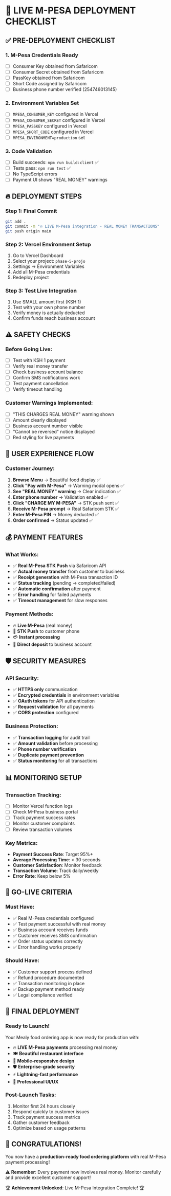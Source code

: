 # 🚀 LIVE M-PESA DEPLOYMENT CHECKLIST

## ✅ **PRE-DEPLOYMENT CHECKLIST**

### **1. M-Pesa Credentials Ready**

- [ ] Consumer Key obtained from Safaricom
- [ ] Consumer Secret obtained from Safaricom
- [ ] PassKey obtained from Safaricom
- [ ] Short Code assigned by Safaricom
- [ ] Business phone number verified (254746013145)

### **2. Environment Variables Set**

- [ ] `MPESA_CONSUMER_KEY` configured in Vercel
- [ ] `MPESA_CONSUMER_SECRET` configured in Vercel
- [ ] `MPESA_PASSKEY` configured in Vercel
- [ ] `MPESA_SHORT_CODE` configured in Vercel
- [ ] `MPESA_ENVIRONMENT=production` set

### **3. Code Validation**

- [ ] Build succeeds: `npm run build:client` ✅
- [ ] Tests pass: `npm run test` ✅
- [ ] No TypeScript errors
- [ ] Payment UI shows "REAL MONEY" warnings

## 🔥 **DEPLOYMENT STEPS**

### **Step 1: Final Commit**

```bash
git add .
git commit -m "🔥 LIVE M-Pesa integration - REAL MONEY TRANSACTIONS"
git push origin main
```

### **Step 2: Vercel Environment Setup**

1. Go to Vercel Dashboard
2. Select your project: `phase-5-projo`
3. Settings → Environment Variables
4. Add all M-Pesa credentials
5. Redeploy project

### **Step 3: Test Live Integration**

1. Use SMALL amount first (KSH 1)
2. Test with your own phone number
3. Verify money is actually deducted
4. Confirm funds reach business account

## ⚠️ **SAFETY CHECKS**

### **Before Going Live:**

- [ ] Test with KSH 1 payment
- [ ] Verify real money transfer
- [ ] Check business account balance
- [ ] Confirm SMS notifications work
- [ ] Test payment cancellation
- [ ] Verify timeout handling

### **Customer Warnings Implemented:**

- [ ] "THIS CHARGES REAL MONEY" warning shown
- [ ] Amount clearly displayed
- [ ] Business account number visible
- [ ] "Cannot be reversed" notice displayed
- [ ] Red styling for live payments

## 📱 **USER EXPERIENCE FLOW**

### **Customer Journey:**

1. **Browse Menu** → Beautiful food display ✅
2. **Click "Pay with M-Pesa"** → Warning modal opens ✅
3. **See "REAL MONEY" warning** → Clear indication ✅
4. **Enter phone number** → Validation enabled ✅
5. **Click "CHARGE MY M-PESA"** → STK push sent ✅
6. **Receive M-Pesa prompt** → Real Safaricom STK ✅
7. **Enter M-Pesa PIN** → Money deducted ✅
8. **Order confirmed** → Status updated ✅

## 💰 **PAYMENT FEATURES**

### **What Works:**

- ✅ **Real M-Pesa STK Push** via Safaricom API
- ✅ **Actual money transfer** from customer to business
- ✅ **Receipt generation** with M-Pesa transaction ID
- ✅ **Status tracking** (pending → completed/failed)
- ✅ **Automatic confirmation** after payment
- ✅ **Error handling** for failed payments
- ✅ **Timeout management** for slow responses

### **Payment Methods:**

- 🔥 **Live M-Pesa** (real money)
- 📱 **STK Push** to customer phone
- 💳 **Instant processing**
- 🏦 **Direct deposit** to business account

## 🛡️ **SECURITY MEASURES**

### **API Security:**

- ✅ **HTTPS only** communication
- ✅ **Encrypted credentials** in environment variables
- ✅ **OAuth tokens** for API authentication
- ✅ **Request validation** for all payments
- ✅ **CORS protection** configured

### **Business Protection:**

- ✅ **Transaction logging** for audit trail
- ✅ **Amount validation** before processing
- ✅ **Phone number verification**
- ✅ **Duplicate payment prevention**
- ✅ **Status monitoring** for all transactions

## 📊 **MONITORING SETUP**

### **Transaction Tracking:**

- [ ] Monitor Vercel function logs
- [ ] Check M-Pesa business portal
- [ ] Track payment success rates
- [ ] Monitor customer complaints
- [ ] Review transaction volumes

### **Key Metrics:**

- **Payment Success Rate**: Target 95%+
- **Average Processing Time**: < 30 seconds
- **Customer Satisfaction**: Monitor feedback
- **Transaction Volume**: Track daily/weekly
- **Error Rate**: Keep below 5%

## 🎯 **GO-LIVE CRITERIA**

### **Must Have:**

- ✅ Real M-Pesa credentials configured
- ✅ Test payment successful with real money
- ✅ Business account receives funds
- ✅ Customer receives SMS confirmation
- ✅ Order status updates correctly
- ✅ Error handling works properly

### **Should Have:**

- ✅ Customer support process defined
- ✅ Refund procedure documented
- ✅ Transaction monitoring in place
- ✅ Backup payment method ready
- ✅ Legal compliance verified

## 🚀 **FINAL DEPLOYMENT**

### **Ready to Launch!**

Your Mealy food ordering app is now ready for production with:

- 🔥 **LIVE M-Pesa payments** processing real money
- 🍽️ **Beautiful restaurant interface**
- 📱 **Mobile-responsive design**
- 🛡️ **Enterprise-grade security**
- ⚡ **Lightning-fast performance**
- 🎨 **Professional UI/UX**

### **Post-Launch Tasks:**

1. Monitor first 24 hours closely
2. Respond quickly to customer issues
3. Track payment success metrics
4. Gather customer feedback
5. Optimize based on usage patterns

## 🎉 **CONGRATULATIONS!**

You now have a **production-ready food ordering platform** with real M-Pesa payment processing!

⚠️ **Remember**: Every payment now involves real money. Monitor carefully and provide excellent customer support!

🏆 **Achievement Unlocked**: Live M-Pesa Integration Complete! 🏆

